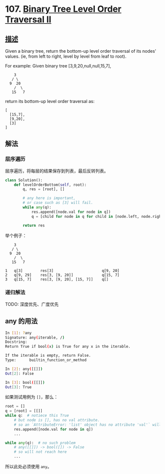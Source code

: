 # 107. [Binary Tree Level Order Traversal II](https://leetcode.com/problems/binary-tree-level-order-traversal-ii/)

## [描述](https://leetcode.com/problems/binary-tree-level-order-traversal-ii/)

Given a binary tree, return the bottom-up level order traversal of its nodes' values. (ie, from left to right, level by level from leaf to root).

For example:
Given binary tree [3,9,20,null,null,15,7],

```text
    3
   / \
  9  20
    /  \
   15   7
```

return its bottom-up level order traversal as:

```text
[
  [15,7],
  [9,20],
  [3]
]
```

## 解法

### 层序遍历

层序遍历，将每层的结果保存到列表，最后反转列表。

```python
class Solution():
    def levelOrderBottom(self, root):
        q, res = [root], []

        # any here is important,
        # or case such as [3] will fail.
        while any(q):
            res.append([node.val for node in q])
            q = [child for node in q for child in [node.left, node.right] if child]

        return res
```

举个例子：

```text
    3
   / \
  9  20
    /  \
   15   7
```

```text
1   q[3]        res[3]                      q[9, 20]
2   q[9, 29]    res[3, [9, 20]]             q[15, 7]
3   q[15, 7]    res[3, [9, 20], [15, 7]]    q[]
```

### 递归解法

TODO: 深度优先、广度优先

## any 的用法

```sh
In [1]: ?any
Signature: any(iterable, /)
Docstring:
Return True if bool(x) is True for any x in the iterable.

If the iterable is empty, return False.
Type:      builtin_function_or_method

In [2]: any([[]])
Out[2]: False

In [3]: bool([[]])
Out[3]: True
```

如果测试用例为 `[]`，那么：

```python
root = []
q = [root] = [[]]
while q:  # notiece this True
    # but node is [], has no val attribute.
    # so an `AttributeError: 'list' object has no attribute 'val'` will raise
    res.append([node.val for node in q])
    ...

while any(q):  # no such problem
    # any([[]]) -> bool([]) -> False
    # so will not reach here
    ...
```

所以此处必须使用 `any`。